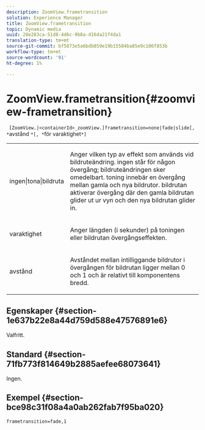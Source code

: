 ```yaml
---
description: ZoomView.frametransition
solution: Experience Manager
title: ZoomView.frametransition
topic: Dynamic media
uuid: 28e283ca-51d8-4d6c-9b8a-d16da21f4da1
translation-type: tm+mt
source-git-commit: bf5873e5a6bdb859e19b15584ba85e9c106f853b
workflow-type: tm+mt
source-wordcount: '91'
ht-degree: 1%

---
```



# ZoomView.frametransition{#zoomview-frametransition}

` [ZoomView.|<containerId>_zoomView.]frametransition=none|fade|slide[, *`avstånd `*[, *`för varaktighet`*]`

<table id="table_D5992FCFF26046079089652B211BB6C5"> 
 <tbody> 
  <tr> 
   <td colname="col1"> <p> <span class="codeph"> ingen|tona|bildruta  </span> </p> </td> 
   <td colname="col2"> <p>Anger vilken typ av effekt som används vid bildruteändring. <span class="codeph"> ingen  </span> står för någon övergång; bildruteändringen sker omedelbart. <span class="codeph"> toning  </span> innebär en övergång mellan gamla och nya bildrutor. <span class="codeph"> bildrutan  </span> aktiverar övergång där den gamla bildrutan glider ut ur vyn och den nya bildrutan glider in. </p> </td> 
  </tr> 
  <tr> 
   <td colname="col1"> <p> <span class="codeph"> <span class="varname"> varaktighet  </span> </span> </p> </td> 
   <td colname="col2"> <p>Anger längden (i sekunder) på <span class="codeph"> toningen </span> eller <span class="codeph"> bildrutan </span> övergångseffekten. </p> </td> 
  </tr> 
  <tr> 
   <td colname="col1"> <p> <span class="codeph"> <span class="varname"> avstånd  </span> </span> </p> </td> 
   <td colname="col2"> <p>Avståndet mellan intilliggande bildrutor i övergången <span class="codeph"> för bildrutan </span> ligger mellan <span class="codeph"> 0 </span> och <span class="codeph"> 1 </span> och är relativt till komponentens bredd. </p> </td> 
  </tr> 
 </tbody> 
</table>

## Egenskaper {#section-1e637b22e8a44d759d588e47576891e6}

Valfritt.

## Standard {#section-71fb773f814649b2885aefee68073641}

Ingen.

## Exempel {#section-bce98c31f08a4a0ab262fab7f95ba020}

`frametransition=fade,1`
